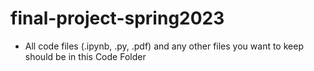 # final-project-spring2023

- All code files (.ipynb, .py, .pdf) and any other files you want to keep should be in this Code Folder
